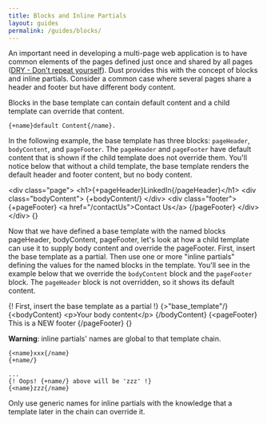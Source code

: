 ```yaml
---
title: Blocks and Inline Partials
layout: guides
permalink: /guides/blocks/
---
```


An important need in developing a multi-page web application is to have common elements of the pages defined just once and shared by all pages (<a href="http://en.wikipedia.org/wiki/Don%27t_repeat_yourself\" target="_blank">DRY - Don't repeat yourself</a>). Dust provides this with the concept of blocks and inline partials. Consider a common case where several pages share a header and footer but have different body content.

Blocks in the base template can contain default content and a child template can override that content.

```
{+name}default Content{/name}.
```

In the following example, the base template has three blocks: `pageHeader`, `bodyContent`, and `pageFooter`. The `pageHeader` and `pageFooter` have default content that is shown if the child template does not override them.  You'll notice below that without a child template, the base template renders the default header and footer content, but no body content.

<dust-demo templatename="base_template">
<dust-demo-template showtemplatename="true">&lt;div class=&quot;page&quot;&gt;
  &lt;h1&gt;{+pageHeader}LinkedIn{/pageHeader}&lt;/h1&gt;
  &lt;div class=&quot;bodyContent&quot;&gt;
    {+bodyContent/}
  &lt;/div&gt;
  &lt;div class=&quot;footer&quot;&gt;
    {+pageFooter}
       &lt;a href=&quot;/contactUs&quot;&gt;Contact Us&lt;/a&gt;
    {/pageFooter}
  &lt;/div&gt;
&lt;/div&gt;
</dust-demo-template>
<dust-demo-json>{}</dust-demo-json>
</dust-demo>


Now that we have defined a base template with the named blocks pageHeader, bodyContent, pageFooter, let's look at how a child template can use it to supply body content and override the pageFooter. First, insert the base template as a partial. Then use one or more "inline partials" defining the values for the named blocks in the template. You'll see in the example below that we override the `bodyContent` block and the `pageFooter` block. The `pageHeader` block is not overridden, so it shows its default content.

<dust-demo templatename="child_template">
<dust-demo-template showtemplatename="true">{! First, insert the base template as a partial !}
{&gt;&quot;base_template&quot;/}
{&lt;bodyContent}
&lt;p&gt;Your body content&lt;/p&gt;
{/bodyContent}
{&lt;pageFooter}
       This is a NEW footer
{/pageFooter}
</dust-demo-template>
<dust-demo-json>{}</dust-demo-json>
</dust-demo>

**Warning**: inline partials' names are global to that template chain.

```
{<name}xxx{/name}
{+name/}

...
{! Oops! {+name/} above will be 'zzz' !}
{<name}zzz{/name}
```

Only use generic names for inline partials with the knowledge that a template later in the chain can override it.
